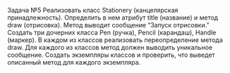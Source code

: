 Задача №5
Реализовать класс Stationery (канцелярская принадлежность).
Определить в нем атрибут title (название) и метод draw (отрисовка).
Метод выводит сообщение “Запуск отрисовки.”
Создать три дочерних класса Pen (ручка), Pencil (карандаш), Handle (маркер).
В каждом из классов реализовать переопределение метода draw.
Для каждого из классов метод должен выводить уникальное сообщение.
Создать экземпляры классов и проверить, что выведет описанный метод для каждого экземпляра.